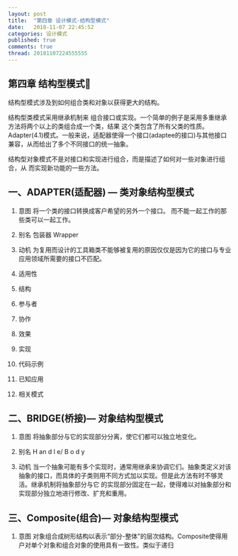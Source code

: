 ```yaml
---
layout: post
title:  "第四章 设计模式-结构型模式"
date:   2018-11-07 22:45:52
categories: 设计模式
published: true
comments: true
thread: 20181107224555555
---
```

第四章 结构型模式
---
结构型模式涉及到如何组合类和对象以获得更大的结构。

  结构型类模式采用继承机制来 组合接口或实现。一个简单的例子是采用多重继承方法将两个以上的类组合成一个类，结果 这个类包含了所有父类的性质。 Adapter(4.1)模式。一般来说，适配器使得一个接口(adaptee的接口)与其他接口兼容，从而给出了多个不同接口的统一抽象。

  结构型对象模式不是对接口和实现进行组合，而是描述了如何对一些对象进行组合，从 而实现新功能的一些方法。

## 一、ADAPTER(适配器) — 类对象结构型模式
1. 意图
将一个类的接口转换成客户希望的另外一个接口。 而不能一起工作的那些类可以一起工作。

2. 别名
包装器 Wrapper

3. 动机
为复用而设计的工具箱类不能够被复用的原因仅仅是因为它的接口与专业应用领域所需要的接口不匹配。

4. 适用性
5. 结构
6. 参与者
7. 协作
8. 效果
9. 实现
10. 代码示例
11. 已知应用
12. 相关模式

## 二、BRIDGE(桥接)— 对象结构型模式
1. 意图
将抽象部分与它的实现部分分离，使它们都可以独立地变化。

2. 别名
H an d l e/ B o d y

3. 动机
当一个抽象可能有多个实现时，通常用继承来协调它们。抽象类定义对该抽象的接口，而具体的子类则用不同方式加以实现。但是此方法有时不够灵活。继承机制将抽象部分与它 的实现部分固定在一起，使得难以对抽象部分和实现部分独立地进行修改、扩充和重用。



## 三、Composite(组合)— 对象结构型模式
1. 意图
对象组合成树形结构以表示“部分-整体”的层次结构。Composite使得用户对单个对象和组合对象的使用具有一致性。类似于递归
